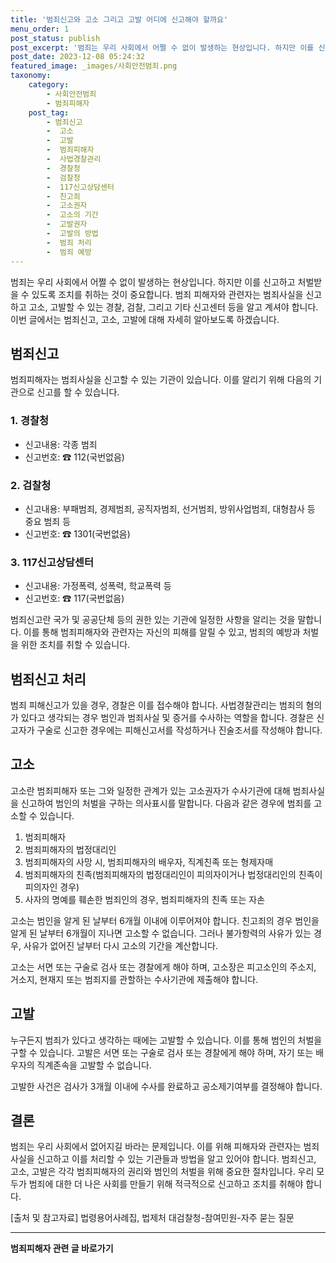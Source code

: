 ```yaml
---
title: '범죄신고와 고소 그리고 고발 어디에 신고해야 할까요'
menu_order: 1
post_status: publish
post_excerpt: '범죄는 우리 사회에서 어쩔 수 없이 발생하는 현상입니다. 하지만 이를 신고하고 처벌받을 수 있도록 조치를 취하는 것이 중요합니다. 범죄 피해자와 관련자는 범죄사실을 신고하고 고소, 고발할 수 있는 경찰, 검찰, 그리고 기타 신고센터 등을 알고 계셔야 합니다. 이번 글에서는 범죄신고, 고소, 고발에 대해 자세히 알아보도록 하겠습니다.'
post_date: 2023-12-08 05:24:32
featured_image: _images/사회안전범죄.png
taxonomy:
    category:
        - 사회안전범죄
        - 범죄피해자
    post_tag:
        - 범죄신고
        -  고소
        -  고발
        -  범죄피해자
        -  사법경찰관리
        -  경찰청
        -  검찰청
        -  117신고상담센터
        -  친고죄
        -  고소권자
        -  고소의 기간
        -  고발권자
        -  고발의 방법
        -  범죄 처리
        -  범죄 예방
---
```



범죄는 우리 사회에서 어쩔 수 없이 발생하는 현상입니다. 하지만 이를 신고하고 처벌받을 수 있도록 조치를 취하는 것이 중요합니다. 범죄 피해자와 관련자는 범죄사실을 신고하고 고소, 고발할 수 있는 경찰, 검찰, 그리고 기타 신고센터 등을 알고 계셔야 합니다. 이번 글에서는 범죄신고, 고소, 고발에 대해 자세히 알아보도록 하겠습니다.

## 범죄신고

범죄피해자는 범죄사실을 신고할 수 있는 기관이 있습니다. 이를 알리기 위해 다음의 기관으로 신고를 할 수 있습니다.

### 1. 경찰청

- 신고내용: 각종 범죄
- 신고번호: ☎ 112(국번없음)

### 2. 검찰청

- 신고내용: 부패범죄, 경제범죄, 공직자범죄, 선거범죄, 방위사업범죄, 대형참사 등 중요 범죄 등
- 신고번호: ☎ 1301(국번없음)

### 3. 117신고상담센터

- 신고내용: 가정폭력, 성폭력, 학교폭력 등
- 신고번호: ☎ 117(국번없음)

범죄신고란 국가 및 공공단체 등의 권한 있는 기관에 일정한 사항을 알리는 것을 말합니다. 이를 통해 범죄피해자와 관련자는 자신의 피해를 알릴 수 있고, 범죄의 예방과 처벌을 위한 조치를 취할 수 있습니다.

## 범죄신고 처리

범죄 피해신고가 있을 경우, 경찰은 이를 접수해야 합니다. 사법경찰관리는 범죄의 혐의가 있다고 생각되는 경우 범인과 범죄사실 및 증거를 수사하는 역할을 합니다. 경찰은 신고자가 구술로 신고한 경우에는 피해신고서를 작성하거나 진술조서를 작성해야 합니다.

## 고소

고소란 범죄피해자 또는 그와 일정한 관계가 있는 고소권자가 수사기관에 대해 범죄사실을 신고하여 범인의 처벌을 구하는 의사표시를 말합니다. 다음과 같은 경우에 범죄를 고소할 수 있습니다.

1. 범죄피해자
2. 범죄피해자의 법정대리인
3. 범죄피해자의 사망 시, 범죄피해자의 배우자, 직계친족 또는 형제자매
4. 범죄피해자의 친족(범죄피해자의 법정대리인이 피의자이거나 법정대리인의 친족이 피의자인 경우)
5. 사자의 명예를 훼손한 범죄인의 경우, 범죄피해자의 친족 또는 자손

고소는 범인을 알게 된 날부터 6개월 이내에 이루어져야 합니다. 친고죄의 경우 범인을 알게 된 날부터 6개월이 지나면 고소할 수 없습니다. 그러나 불가항력의 사유가 있는 경우, 사유가 없어진 날부터 다시 고소의 기간을 계산합니다.

고소는 서면 또는 구술로 검사 또는 경찰에게 해야 하며, 고소장은 피고소인의 주소지, 거소지, 현재지 또는 범죄지를 관할하는 수사기관에 제출해야 합니다.

## 고발

누구든지 범죄가 있다고 생각하는 때에는 고발할 수 있습니다. 이를 통해 범인의 처벌을 구할 수 있습니다. 고발은 서면 또는 구술로 검사 또는 경찰에게 해야 하며, 자기 또는 배우자의 직계존속을 고발할 수 없습니다.

고발한 사건은 검사가 3개월 이내에 수사를 완료하고 공소제기여부를 결정해야 합니다.

## 결론

범죄는 우리 사회에서 없어지길 바라는 문제입니다. 이를 위해 피해자와 관련자는 범죄사실을 신고하고 이를 처리할 수 있는 기관들과 방법을 알고 있어야 합니다. 범죄신고, 고소, 고발은 각각 범죄피해자의 권리와 범인의 처벌을 위해 중요한 절차입니다. 우리 모두가 범죄에 대한 더 나은 사회를 만들기 위해 적극적으로 신고하고 조치를 취해야 합니다.

[출처 및 참고자료]
법령용어사례집, 법제처
대검찰청-참여민원-자주 묻는 질문

                                       
                        
<!-- wp:separator -->
<hr class="wp-block-separator has-alpha-channel-opacity"/>
<!-- /wp:separator -->

<!-- wp:group {"backgroundColor":"base","layout":{"type":"constrained"}} -->
<div class="wp-block-group has-base-background-color has-background"><!-- wp:paragraph {"align":"center","fontSize":"medium"} -->
<p class="has-text-align-center has-large-font-size"><strong>범죄피해자 관련 글 바로가기</strong></p>
<!-- /wp:paragraph -->


<!-- wp:latest-posts
{"categories":[{"id":30771,"count":19,"description":"","link":"https://uknowlaw.com/category/%eb%b2%94%ec%a3%84%ed%94%bc%ed%95%b4%ec%9e%90/","name":"범죄피해자","slug":"범죄피해자","taxonomy":"category","parent":0,"meta":[],"_links":{"self":[{"href":"https://uknowlaw.com/wp-json/wp/v2/categories/30771"}],"collection":[{"href":"https://uknowlaw.com/wp-json/wp/v2/categories"}],"about":[{"href":"https://uknowlaw.com/wp-json/wp/v2/taxonomies/category"}],"wp:post_type":[{"href":"https://uknowlaw.com/wp-json/wp/v2/posts?categories=30771"}],"curies":[{"name":"wp","href":"https://api.w.org/{rel}","templated":true}]}}],"postsToShow":100,"excerptLength":28,"postLayout":"grid","columns":2,"featuredImageAlign":"left","featuredImageSizeSlug":"large","fontSize":"small"} /--></div>
<!-- /wp:group -->